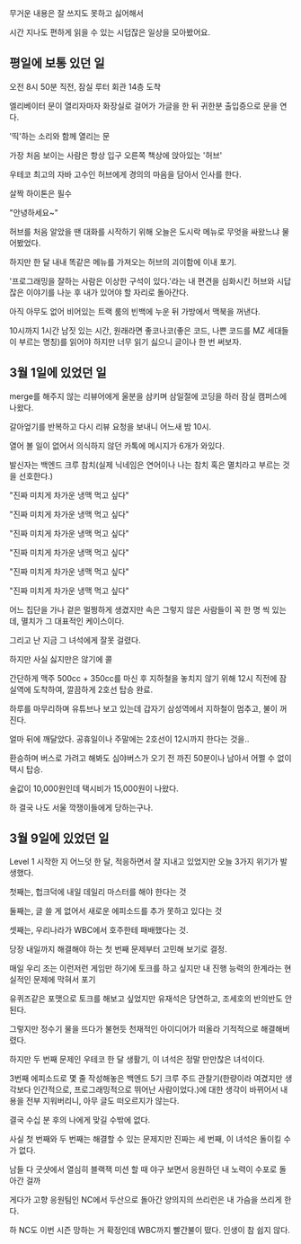 무거운 내용은 잘 쓰지도 못하고 싫어해서

시간 지나도 편하게 읽을 수 있는 시덥잖은 일상을 모아봤어요.




## 평일에 보통 있던 일

오전 8시 50분 직전, 잠실 루터 회관 14층 도착

엘리베이터 문이 열리자마자 화장실로 걸어가 가글을 한 뒤 귀한분 출입증으로 문을 연다.

'띡'하는 소리와 함께 열리는 문

가장 처음 보이는 사람은 항상 입구 오른쪽 책상에 앉아있는 '허브'

우테코 최고의 자바 고수인 허브에게 경의의 마음을 담아서 인사를 한다.

살짝 하이톤은 필수

"안녕하세요~"

허브를 처음 알았을 땐 대화를 시작하기 위해 오늘은 도시락 메뉴로 무엇을 싸왔느냐 물어봤었다.

하지만 한 달 내내 똑같은 메뉴를 가져오는 허브의 괴이함에 이내 포기.

'프로그래밍을 잘하는 사람은 이상한 구석이 있다.'라는 내 편견을 심화시킨 허브와 시답잖은 이야기를 나눈 후 내가 있어야 할 자리로 돌아간다.

아직 아무도 없어 비어있는 트랙 룸의 빈백에 누운 뒤 가방에서 맥북을 꺼낸다.

10시까지 1시간 남짓 있는 시간, 원래라면 좋코나코(좋은 코드, 나쁜 코드를 MZ 세대들이 부르는 명칭)를 읽어야 하지만 너무 읽기 싫으니 글이나 한 번 써보자.

## 3월 1일에 있었던 일

merge를 해주지 않는 리뷰어에게 울분을 삼키며 삼일절에 코딩을 하러 잠실 캠퍼스에 나왔다.

갈아엎기를 반복하고 다시 리뷰 요청을 보내니 어느새 밤 10시.

열어 볼 일이 없어서 의식하지 않던 카톡에 메시지가 6개가 와있다.

발신자는 백엔드 크루 참치(실제 닉네임은 연어이나 나는 참치 혹은 멸치라고 부르는 것을 선호한다.)

"진짜 미치게 차가운 냉맥 먹고 싶다"

"진짜 미치게 차가운 냉맥 먹고 싶다"

"진짜 미치게 차가운 냉맥 먹고 싶다"

"진짜 미치게 차가운 냉맥 먹고 싶다"

"진짜 미치게 차가운 냉맥 먹고 싶다"

"진짜 미치게 차가운 냉맥 먹고 싶다"

어느 집단을 가나 겉은 멀쩡하게 생겼지만 속은 그렇지 않은 사람들이 꼭 한 명 씩 있는데, 멸치가 그 대표적인 케이스이다.

그리고 난 지금 그 녀석에게 잘못 걸렸다.

하지만 사실 싫지만은 않기에 콜

간단하게 맥주 500cc + 350cc를 마신 후 지하철을 놓치지 않기 위해 12시 직전에 잠실역에 도착하여, 깔끔하게 2호선 탑승 완료.

하루를 마무리하며 유튜브나 보고 있는데 갑자기 삼성역에서 지하철이 멈추고, 불이 꺼진다.

얼마 뒤에 깨달았다. 공휴일이나 주말에는 2호선이 12시까지 한다는 것을..

환승하며 버스로 가려고 해봐도 심야버스가 오기 전 까진 50분이나 남아서 어쩔 수 없이 택시 탑승.

술값이 10,000원인데 택시비가 15,000원이 나왔다.

하 결국 나도 서울 깍쟁이들에게 당하는구나.

## 3월 9일에 있었던 일

Level 1 시작한 지 어느덧 한 달, 적응하면서 잘 지내고 있었지만 오늘 3가지 위기가 발생했다.

첫째는, 헙크덕에 내일 데일리 마스터를 해야 한다는 것

둘째는, 글 쓸 게 없어서 새로운 에피소드를 추가 못하고 있다는 것

셋째는, 우리나라가 WBC에서 호주한테 패배했다는 것.

당장 내일까지 해결해야 하는 첫 번째 문제부터 고민해 보기로 결정.

매일 우리 조는 이런저런 게임만 하기에 토크를 하고 싶지만 내 진행 능력의 한계라는 현실적인 문제에 막혀서 포기

유퀴즈같은 포맷으로 토크를 해보고 싶었지만 유재석은 당연하고, 조세호의 반의반도 안된다.

그렇지만 정수기 물을 뜨다가 불현듯 천재적인 아이디어가 떠올라 기적적으로 해결해버렸다.

하지만 두 번째 문제인 우테코 한 달 생활기, 이 녀석은 정말 만만찮은 녀석이다.

3번째 에피소드로 몇 줄 작성해놓은 백엔드 5기 크루 주드 관찰기(한량이라 여겼지만 생각보다 인간적으로, 프로그래밍적으로 뛰어난 사람이었다.)에 대한 생각이 바뀌어서 내용을 전부 지워버리니, 아무 글도 떠오르지가 않는다.

결국 수십 분 후의 나에게 맞길 수밖에 없다.

사실 첫 번째와 두 번째는 해결할 수 있는 문제지만 진짜는 세 번째, 이 녀석은 돌이킬 수가 없다.

남들 다 굿샷에서 열심히 블랙잭 미션 할 때 야구 보면서 응원하던 내 노력이 수포로 돌아간 걸까

게다가 고향 응원팀인 NC에서 두산으로 돌아간 양의지의 쓰리런은 내 가슴을 쓰리게 한다.

하 NC도 이번 시즌 망하는 거 확정인데 WBC까지 빨간불이 떴다. 인생이 참 쉽지 않다.
